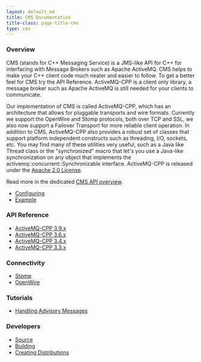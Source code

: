 ```yaml
---
layout: default_md
title: CMS Documentation
title-class: page-title-cms
type: cms
---
```


### Overview

CMS (stands for C++ Messaging Service) is a JMS-like API for C++ for interfacing with Message Brokers such as Apache ActiveMQ. CMS helps to make your C++ client code much neater and easier to follow. To get a better feel for CMS try the API Reference. ActiveMQ-CPP is a client only library, a message broker such as Apache ActiveMQ is still needed for your clients to communicate.

Our implementation of CMS is called ActiveMQ-CPP, which has an architecture that allows for pluggable transports and wire formats. Currently we support the OpenWire and Stomp protocols, both over TCP and SSL, we also now support a Failover Transport for more reliable client operation. In addition to CMS, ActiveMQ-CPP also provides a robust set of classes that support platform independent constructs such as threading, I/O, sockets, etc. You may find many of these utilities very useful, such as a Java like Thread class or the "synchronized" macro that let's you use a Java-like synchronization on any object that implements the activemq::concurrent::Synchronizable interface. ActiveMQ-CPP is released under the [Apache 2.0 License](http://www.apache.org/licenses/LICENSE-2.0.html).

Read more in the dedicated [CMS API overview](overview).

*   [Configuring](configuring)
*   [Example](example)

### API Reference <a name="#api"></a>

*   [ActiveMQ-CPP 3.9.x](api_docs/activemqcpp-3.9.0/html/)
*   [ActiveMQ-CPP 3.6.x](api_docs/activemqcpp-3.6.0/html/)
*   [ActiveMQ-CPP 3.4.x](api_docs/activemqcpp-3.4.0/html/)
*   [ActiveMQ-CPP 3.3.x](api_docs/activemqcpp-3.3.0/html/)

### Connectivity

*   [Stomp](stomp-support)
*   [OpenWire](openwire-support)

### Tutorials

*   [Handling Advisory Messages](tutorials/handling-advisory-messages)

### Developers

*   [Source](developers/source)
*   [Building](developers/building)
*   [Creating Distributions](developers/creating-distributions)
